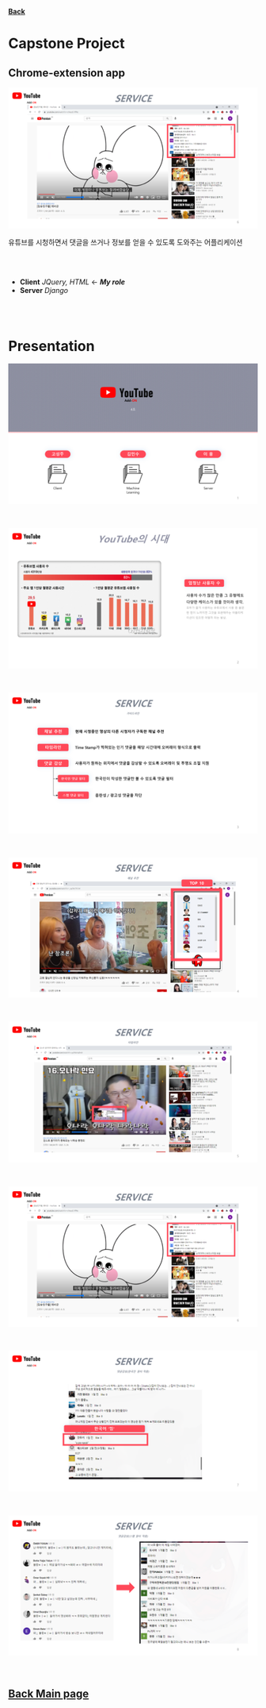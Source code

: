 **[Back](https://github.com/Gosungjoo/portfolio)**

# Capstone Project
## Chrome-extension app

![image](https://github.com/Gosungjoo/portfolio/blob/main/Web/Front-end/%EC%BA%A1%EC%8A%A4%ED%86%A4%ED%94%84%EB%A1%9C%EC%A0%9D%ED%8A%B8/main.png?raw=true)

 유튜브를 시청하면서 댓글을 쓰거나 정보를 얻을 수 있도록 도와주는 어플리케이션

<br>
<br>
 

 * **Client** *JQuery, HTML* <- ***My role***
 * **Server** *Django*



<br>
<br>


# Presentation





![image](https://github.com/Gosungjoo/portfolio/blob/main/Web/Front-end/%EC%BA%A1%EC%8A%A4%ED%86%A4%ED%94%84%EB%A1%9C%EC%A0%9D%ED%8A%B8/img/%EB%B0%9C%ED%91%9C%EC%9E%90%EB%A3%8C/1.PNG?raw=true)


 <br>

 
 
![image](https://github.com/Gosungjoo/portfolio/blob/main/Web/Front-end/%EC%BA%A1%EC%8A%A4%ED%86%A4%ED%94%84%EB%A1%9C%EC%A0%9D%ED%8A%B8/img/%EB%B0%9C%ED%91%9C%EC%9E%90%EB%A3%8C/2.PNG?raw=true)

<br>
 
![image](https://github.com/Gosungjoo/portfolio/blob/main/Web/Front-end/%EC%BA%A1%EC%8A%A4%ED%86%A4%ED%94%84%EB%A1%9C%EC%A0%9D%ED%8A%B8/img/%EB%B0%9C%ED%91%9C%EC%9E%90%EB%A3%8C/3.PNG?raw=true)

<br>
 
![image](https://github.com/Gosungjoo/portfolio/blob/main/Web/Front-end/%EC%BA%A1%EC%8A%A4%ED%86%A4%ED%94%84%EB%A1%9C%EC%A0%9D%ED%8A%B8/img/%EB%B0%9C%ED%91%9C%EC%9E%90%EB%A3%8C/4.PNG?raw=true)

 <br>
 
 ![image](https://github.com/Gosungjoo/portfolio/blob/main/Web/Front-end/%EC%BA%A1%EC%8A%A4%ED%86%A4%ED%94%84%EB%A1%9C%EC%A0%9D%ED%8A%B8/img/%EB%B0%9C%ED%91%9C%EC%9E%90%EB%A3%8C/5.PNG?raw=true)

 <br>
 
 ![image](https://github.com/Gosungjoo/portfolio/blob/main/Web/Front-end/%EC%BA%A1%EC%8A%A4%ED%86%A4%ED%94%84%EB%A1%9C%EC%A0%9D%ED%8A%B8/img/%EB%B0%9C%ED%91%9C%EC%9E%90%EB%A3%8C/6.PNG?raw=true)

 <br>
 
 ![image](https://github.com/Gosungjoo/portfolio/blob/main/Web/Front-end/%EC%BA%A1%EC%8A%A4%ED%86%A4%ED%94%84%EB%A1%9C%EC%A0%9D%ED%8A%B8/img/%EB%B0%9C%ED%91%9C%EC%9E%90%EB%A3%8C/7.PNG?raw=true)

 <br>
 
 ![image](https://github.com/Gosungjoo/portfolio/blob/main/Web/Front-end/%EC%BA%A1%EC%8A%A4%ED%86%A4%ED%94%84%EB%A1%9C%EC%A0%9D%ED%8A%B8/img/%EB%B0%9C%ED%91%9C%EC%9E%90%EB%A3%8C/8.PNG?raw=true)

 <br>
 

  ## **[Back Main page](https://github.com/Gosungjoo/portfolio)**
